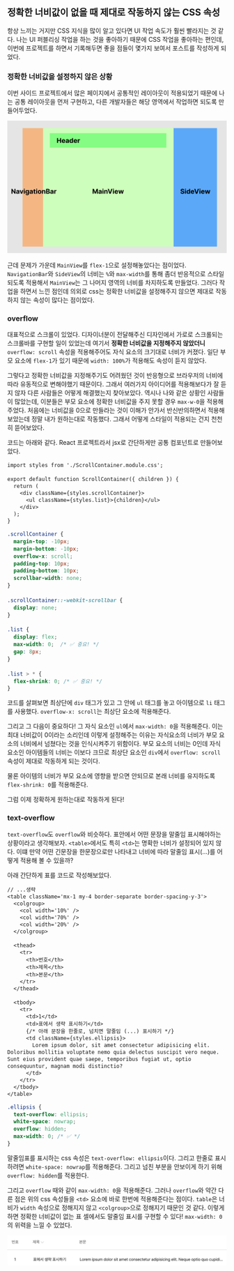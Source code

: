 ## 정확한 너비값이 없을 때 제대로 작동하지 않는 CSS 속성

항상 느끼는 거지만 CSS 지식을 많이 알고 있다면 UI 작업 속도가 훨씬 빨라지는 것 같다. 나는 UI 퍼블리싱 작업을 하는 것을 좋아하기 때문에 CSS 작업을 좋아하는 편인데, 이번에 프로젝트를 하면서 기록해두면 좋을 점들이 몇가지 보여서 포스트를 작성하게 되었다.

### 정확한 너비값을 설정하지 않은 상황

이번 사이드 프로젝트에서 많은 페이지에서 공통적인 레이아웃이 적용되었기 때문에 나는 공통 레이아웃을 먼저 구현하고, 다른 개발자들은 해당 영역에서 작업하면 되도록 만들어두었다.

![layout](/public/images/css/create-scrollbar-without-an-exact-width-value/layout.png)

근데 문제가 가운데 `MainView`를 `flex-1`으로 설정해놓았다는 점이었다. `NavigationBar`와 `SideView`의 너비는 `%`와 `max-width`를 통해 좀더 반응적으로 스타일되도록 적용해서 `MainView`는 그 나머지 영역의 너비를 차지하도록 만들었다. 그러다 작업을 하면서 느낀 점인데 의외로 css는 정확한 너비값을 설정해주지 않으면 제대로 작동하지 않는 속성이 많다는 점이었다.

### overflow

대표적으로 스크롤이 있었다. 디자이너분이 전달해주신 디자인에서 가로로 스크롤되는 스크롤바를 구현할 일이 있었는데 여기서 **정확한 너비값을 지정해주지 않았더니** `overflow: scroll` 속성을 적용해주어도 자식 요소의 크기대로 너비가 커졌다. 일단 부모 요소에 `flex-1`가 있기 때문에 `width: 100%`가 적용해도 속성이 듣지 않았다.

그렇다고 정확한 너비값을 지정해주기도 어려웠던 것이 반응형으로 브라우저의 너비에 따라 유동적으로 변해야했기 때문이다. 그래서 여러가지 아이디어를 적용해보다가 잘 듣지 않자 다른 사람들은 어떻게 해결했는지 찾아보았다. 역시나 나와 같은 상황인 사람들이 많았는데, 이분들은 부모 요소에 정확한 너비값을 주지 못할 경우 `max-w-0`을 적용해주었다. 처음에는 너비값을 0으로 만들라는 것이 이해가 안가서 반신반의하면서 적용해보았는데 정말 내가 원하는대로 작동했다. 그래서 어떻게 스타일이 적용되는 건지 천천히 뜯어보았다.

코드는 아래와 같다. React 프로젝트라서 jsx로 간단하게만 공통 컴포넌트로 만들어보았다.

```jsx:ScrollContainer.tsx
import styles from './ScrollContainer.module.css';

export default function ScrollContainer({ children }) {
  return (
    <div className={styles.scrollContainer}>
      <ul className={styles.list}>{children}</ul>
    </div>
  );
}
```

```css:ScrollContainer.module.css
.scrollContainer {
  margin-top: -10px;
  margin-bottom: -10px;
  overflow-x: scroll;
  padding-top: 10px;
  padding-bottom: 10px;
  scrollbar-width: none;
}

.scrollContainer::-webkit-scrollbar {
  display: none;
}

.list {
  display: flex;
  max-width: 0;  /* ✅ 중요! */
  gap: 8px;
}

.list > * {
  flex-shrink: 0; /* ✅ 중요! */
}
```

코드를 살펴보면 최상단에 `div` 태그가 있고 그 안에 `ul` 태그를 놓고 아이템으로 `li` 태그를 사용했다. `overflow-x: scroll`는 최상단 요소에 적용해준다.

그리고 그 다음이 중요하다! 그 자식 요소인 `ul`에서 `max-width: 0`을 적용해준다. 이는 최대 너비값이 0이라는 소리인데 이렇게 설정해주는 이유는 자식요소의 너비가 부모 요소의 너비에서 넘쳤다는 것을 인식시켜주기 위함이다. 부모 요소의 너비는 0인데 자식 요소인 아이템들의 너비는 이보다 크므로 최상단 요소인 `div`에서 `overflow: scroll` 속성이 제대로 작동하게 되는 것이다.

물론 아이템의 너비가 부모 요소에 영향을 받으면 안되므로 본래 너비를 유지하도록 `flex-shrink: 0`를 적용해준다.

그럼 이제 정확하게 원하는대로 작동하게 된다!

### text-overflow

`text-overflow`도 `overflow`와 비슷하다. 표안에서 어떤 문장을 말줄임 표시해야하는 상황이라고 생각해보자. `<table>`에서도 특히 `<td>`는 명확한 너비가 설정되어 있지 않다. 이떄 만약 어떤 긴문장을 한문장으로만 나타내고 너비에 따라 말줄임 표시(...)를 어떻게 적용해 볼 수 있을까?

아래 간단하게 표를 코드로 작성해보았다.

```jsx:Table.tsx
// ...생략
<table className='mx-1 my-4 border-separate border-spacing-y-3'>
  <colgroup>
    <col width='10%' />
    <col width='70%' />
    <col width='20%' />
  </colgroup>

  <thead>
    <tr>
      <th>번호</th>
      <th>제목</th>
      <th>본문</th>
    </tr>
  </thead>

  <tbody>
    <tr>
      <td>1</td>
      <td>표에서 생략 표시하기</td>
      {/* 아래 문장을 한줄로, 넘치면 말줄임 (...) 표시하기 */}
      <td className={styles.ellipsis}>
        Lorem ipsum dolor, sit amet consectetur adipisicing elit. Doloribus mollitia voluptate nemo quia delectus suscipit vero neque. Sunt eius provident quae saepe, temporibus fugiat ut, optio consequuntur, magnam modi distinctio?
      </td>
    </tr>
  </tbody>
</table>
```

```css
.ellipsis {
  text-overflow: ellipsis;
  white-space: nowrap;
  overflow: hidden;
  max-width: 0; /* ✅ */
}
```

말줄임표를 표시하는 css 속성은 `text-overflow: ellipsis`이다. 그리고 한줄로 표시하려면 `white-space: nowrap`를 적용해준다. 그리고 넘친 부분을 안보이게 하기 위해 `overflow: hidden`를 적용한다.

그리고 `overflow` 때와 같이 `max-width: 0`을 적용해준다. 그러나 `overflow`와 약간 다른 점은 위의 css 속성들을 `<td>` 요소에 바로 한번에 적용해준다는 점이다. `table`은 너비가 `width` 속성으로 정해지지 않고 `<colgroup>`으로 정해지기 때문인 것 같다. 이렇게 하면 정확한 너비값이 없는 표 셀에서도 말줄임 표시를 구현할 수 있다! `max-width: 0`의 위력을 느낄 수 있었다.

![text-overflow in table](/public/images/css/create-scrollbar-without-an-exact-width-value/text-overflow.png)
